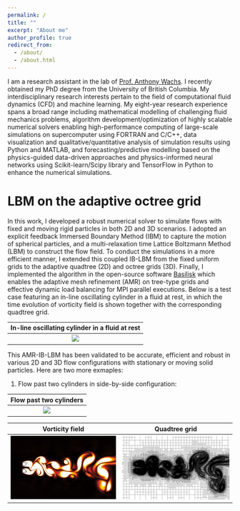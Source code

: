 ```yaml
---
permalink: /
title: ""
excerpt: "About me"
author_profile: true
redirect_from: 
  - /about/
  - /about.html
---
```


I am a research assistant in the lab of [Prof. Anthony Wachs](https://personal.math.ubc.ca/~wachs/). I recently obtained my PhD degree from the University of British Columbia. My interdisciplinary research interests pertain to the field of computational fluid dynamics (CFD) and machine learning. My eight-year research experience spans a broad range including mathematical modelling of challenging fluid mechanics problems, algorithm development/optimization of highly scalable numerical solvers enabling high-performance computing of large-scale simulations on supercomputer using FORTRAN and C/C++, data visualization and qualitative/quantitative analysis of simulation results using Python and MATLAB, and forecasting/predictive modelling based on the physics-guided data-driven approaches and physics-informed neural networks using Scikit-learn/Scipy library and TensorFlow in Python to enhance the numerical simulations.

LBM on the adaptive octree grid
======
In this work, I developed a robust numerical solver to simulate flows with fixed and moving rigid particles in both 2D and 3D scenarios. I adopted an explicit feedback Immersed Boundary Method (IBM) to capture the motion of spherical particles, and a multi-relaxation time Lattice Boltzmann Method (LBM) to construct the flow field. To conduct the simulations in a more
efficient manner, I extended this coupled IB-LBM from the fixed uniform grids to the adaptive quadtree (2D) and octree grids (3D). Finally, I implemented the algorithm in the open-source software [Basilisk](http://basilisk.fr/) which enables the adaptive mesh refinement (AMR) on tree-type grids and effective dynamic load balancing for MPI parallel executions. Below is a test case featuring an in-line oscillating cylinder in a fluid at rest, in which the time evolution of vorticity field is shown together with the corresponding quadtree grid.

| In-line oscillating cylinder in a fluid at rest |
|:-------------------------------:|
| ![](../images/Oscillating-cylinder-vorticity.gif) |

This AMR-IB-LBM has been validated to be accurate, efficient and robust in various 2D and 3D flow configurations with stationary or moving solid particles. Here are two more exmaples:
1. Flow past two cylinders in side-by-side configuration:

| Flow past two cylinders |
|:-------------------------------:|
| ![](../images/Two-cylinders-vorticity.gif) |

Vorticity field | Quadtree grid
:-------------------------------:|:-------------------------------:
![](../images/ST2_vorticity_400000_black.png) | ![](../images/cells_400000.png)
